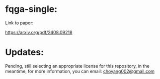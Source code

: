 # fqga-single:
Link to paper:

https://arxiv.org/pdf/2408.09218

# Updates:
Pending, still selecting an appropriate license for this repository, in the meantime, for more information, you can email: choyang002@gmail.com
